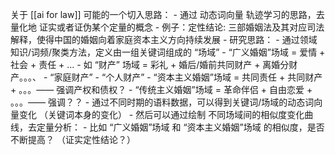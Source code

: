 
关于 [[ai for law]] 可能的一个切入思路：
	- 通过 动态词向量 轨迹学习的思路，去量化地 证实或者证伪某个定量的概念
	- 例子：定性结论: 三部婚姻法及其对应司法解释，使得中国的婚姻向着家庭资本主义方向持续发展
	- 研究思路：
		- 通过领域知识/词频/聚类方法，定义由一组关键词组成的 “场域”
		- “广义婚姻”场域 = 爱情 + 社会 + 责任 + ... 
		- 如 “财产” 场域 = 彩礼 + 婚后/婚前共同财产 + 离婚分财产。。。、
		-  “家庭财产”
		-  “个人财产”
		- “资本主义婚姻”场域 = 共同责任 + 共同财产 + 。。。—— 强调产权和债权？
		- “传统主义婚姻”场域 = 革命伴侣 + 自由恋爱 + 。。。—— 强调？？
		- 通过不同时期的语料数据，可以得到关键词/场域的动态词向量变化 （关键词本身的变化）
		- 然后可以通过绘制 不同场域间的相似度变化曲线，去定量分析：
			- 比如 “广义婚姻”场域 和 “资本主义婚姻”场域 的相似度，是否不断提高？ （证实定性结论？）